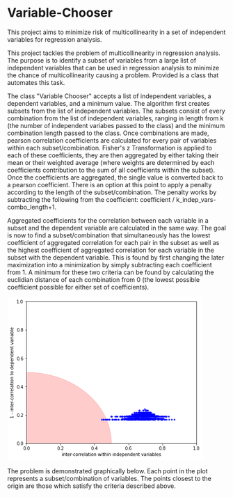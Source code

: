# Variable-Chooser
This project aims to minimize risk of multicollinearity in a set of independent variables for regression analysis.

This project tackles the problem of multicollinearity in regression analysis. The purpose is to identify a subset of variables from a large list of independent variables that can be used in regression analysis to minimize the chance of multicollinearity causing a problem. Provided is a class that automates this task.

The class "Variable Chooser" accepts a list of independent variables, a dependent variables, and a minimum value. The algorithm first creates subsets from the list of independent variables. The subsets consist of every combination from the list of independent variables, ranging in length from k (the number of independent variabes passed to the class) and the minimum combination length passed to the class. Once combinations are made, pearson correlation coefficients are calculated for every pair of variables within each subset/combination. Fisher's z Transformation is applied to each of these coefficients, they are then aggregated by either taking their mean or their weighted average (where weights are determined by each coefficients contribution to the sum of all coefficients within the subset). Once the coefficients are aggregated, the single value is converted back to a pearson coefficient. There is an option at this point to apply a penalty according to the length of the subset/combination. The penalty works by subtracting the following from the coefficient: coefficient / k_indep_vars-combo_length+1.

Aggregated coefficients for the correlation between each variable in a subset and the dependent variable are calculated in the same way. The goal is now to find a subset/combination that simultaneously has the lowest coefficient of aggregated correlation for each pair in the subset as well as the highest coefficient of aggregated correlation for each variable in the subset with the dependent variable. This is found by first changing the later maximization into a minimization by simply subtracting each coefficient from 1. A minimum for these two criteria can be found by calculating the euclidian distance of each combination from 0 (the lowest possible coefficient possible for either set of coefficients). 

![](/example.png)

The problem is demonstrated graphically below. Each point in the plot represents a subset/combination of variables. The points closest to the origin are those which satisfy the criteria described above.

